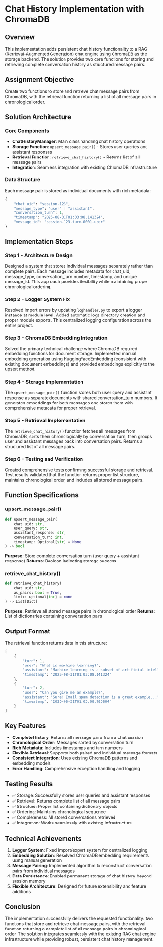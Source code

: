# Chat History Implementation with ChromaDB

## Overview

This implementation adds persistent chat history functionality to a RAG (Retrieval-Augmented Generation) chat engine using ChromaDB as the storage backend. The solution provides two core functions for storing and retrieving complete conversation history as structured message pairs.

## Assignment Objective

Create two functions to store and retrieve chat message pairs from ChromaDB, with the retrieval function returning a list of all message pairs in chronological order.

## Solution Architecture

### Core Components

- **ChatHistoryManager**: Main class handling chat history operations
- **Storage Function**: `upsert_message_pair()` - Stores user queries and assistant responses
- **Retrieval Function**: `retrieve_chat_history()` - Returns list of all message pairs
- **Integration**: Seamless integration with existing ChromaDB infrastructure

### Data Structure

Each message pair is stored as individual documents with rich metadata:

```python
{
    "chat_uid": "session-123",
    "message_type": "user" | "assistant", 
    "conversation_turn": 1,
    "timestamp": "2025-08-31T01:03:08.141324",
    "message_id": "session-123-turn-0001-user"
}
```

## Implementation Steps

### Step 1 - Architecture Design
Designed a system that stores individual messages separately rather than complete pairs. Each message includes metadata for chat_uid, message_type, conversation_turn number, timestamp, and unique message_id. This approach provides flexibility while maintaining proper chronological ordering.

### Step 2 - Logger System Fix
Resolved import errors by updating `loghandler.py` to export a logger instance at module level. Added automatic logs directory creation and proper module exports. This centralized logging configuration across the entire project.

### Step 3 - ChromaDB Embedding Integration
Solved the primary technical challenge where ChromaDB required embedding functions for document storage. Implemented manual embedding generation using HuggingFaceEmbedding (consistent with existing document embeddings) and provided embeddings explicitly to the upsert method.

### Step 4 - Storage Implementation
The `upsert_message_pair()` function stores both user query and assistant response as separate documents with shared conversation_turn numbers. It generates embeddings for both messages and stores them with comprehensive metadata for proper retrieval.

### Step 5 - Retrieval Implementation
The `retrieve_chat_history()` function fetches all messages from ChromaDB, sorts them chronologically by conversation_turn, then groups user and assistant messages back into conversation pairs. Returns a structured list of all message pairs.

### Step 6 - Testing and Verification
Created comprehensive tests confirming successful storage and retrieval. Test results validated that the function returns proper list structure, maintains chronological order, and includes all stored message pairs.

## Function Specifications

### upsert_message_pair()
```python
def upsert_message_pair(
    chat_uid: str,
    user_query: str,
    assistant_response: str,
    conversation_turn: int,
    timestamp: Optional[str] = None
) -> bool
```

**Purpose**: Store complete conversation turn (user query + assistant response)
**Returns**: Boolean indicating storage success

### retrieve_chat_history()
```python
def retrieve_chat_history(
    chat_uid: str,
    as_pairs: bool = True,
    limit: Optional[int] = None
) -> List[Dict]
```

**Purpose**: Retrieve all stored message pairs in chronological order
**Returns**: List of dictionaries containing conversation pairs

## Output Format

The retrieval function returns data in this structure:

```python
[
    {
        "turn": 1,
        "user": "What is machine learning?",
        "assistant": "Machine learning is a subset of artificial intelligence...",
        "timestamp": "2025-08-31T01:03:08.141324"
    },
    {
        "turn": 2,
        "user": "Can you give me an example?", 
        "assistant": "Sure! Email spam detection is a great example...",
        "timestamp": "2025-08-31T01:03:08.783804"
    }
]
```

## Key Features

- **Complete History**: Returns all message pairs from a chat session
- **Chronological Order**: Messages sorted by conversation turn
- **Rich Metadata**: Includes timestamps and turn numbers
- **Flexible Retrieval**: Supports both paired and individual message formats
- **Consistent Integration**: Uses existing ChromaDB patterns and embedding models
- **Error Handling**: Comprehensive exception handling and logging

## Testing Results

- ✅ Storage: Successfully stores user queries and assistant responses
- ✅ Retrieval: Returns complete list of all message pairs
- ✅ Structure: Proper list containing dictionary objects
- ✅ Ordering: Maintains chronological sequence
- ✅ Completeness: All stored conversations retrieved
- ✅ Integration: Works seamlessly with existing infrastructure

## Technical Achievements

1. **Logger System**: Fixed import/export system for centralized logging
2. **Embedding Solution**: Resolved ChromaDB embedding requirements using manual generation
3. **Message Pairing**: Implemented algorithm to reconstruct conversation pairs from individual messages
4. **Data Persistence**: Enabled permanent storage of chat history beyond session memory
5. **Flexible Architecture**: Designed for future extensibility and feature additions

## Conclusion

The implementation successfully delivers the requested functionality: two functions that store and retrieve chat message pairs, with the retrieval function returning a complete list of all message pairs in chronological order. The solution integrates seamlessly with the existing RAG chat engine infrastructure while providing robust, persistent chat history management.